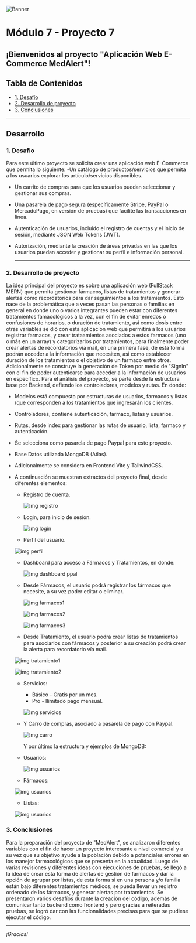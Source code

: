![Banner](./images/Banner_ppal.png)
# Módulo 7 - Proyecto 7
## ¡Bienvenidos al proyecto "Aplicación Web E-Commerce MedAlert"!

## Tabla de Contenidos
* [1. Desafío](#1-Desafío)
* [2. Desarrollo de proyecto](#2-Desarrollo-de-proyecto)
* [3. Conclusiones](#3-Conclusiones)

****
## Desarrollo

### 1. Desafio
 Para este último proyecto se solicita crear una aplicación web E-Commerce que permita lo siguiente:
 -Un catálogo de productos/servicios que permita a los usuarios explorar los artículo/servicios disponibles.
- Un carrito de compras para que los usuarios puedan seleccionar y gestionar sus compras.
- Una pasarela de pago segura (específicamente Stripe, PayPal o MercadoPago, en versión de pruebas) que facilite las transacciones en línea.
- Autenticación de usuarios, incluido el registro de cuentas y el inicio de sesión, mediante JSON Web Tokens (JWT).
- Autorización, mediante la creación de áreas privadas en las que los usuarios puedan acceder y gestionar su perfil e información personal.

  ****

### 2. Desarrollo de proyecto
 La idea principal del proyecto es sobre una aplicación web (FullStack MERN) que permita gestionar fármacos, listas de tratamientos y generar alertas como recordatorios para dar seguimientos a los tratamientos. Esto nace de la problemática que a veces pasan las personas o familias en general en donde uno o varios integrantes pueden estar con diferentes tratamientos famacológicos a la vez, con el fin de evitar enredos o confusiones de horarios, o duración de tratamiento, asi como dosis entre otras variables se dió con esta aplicación web que permitirá a los usuarios registrar farmacos, y crear trataamientos asociados a estos farmacos (uno o más en un array) y categorizarlos por tratamientos, para finalmente poder crear alertas de recordatorios via mail, en una primera fase, de esta forma podrán acceder a la información que necesiten, asi como establecer duración de los tratamientos o el objetivo de un fármaco entre otros. Adicionalmente se construye la generación de Token por medio de "SignIn" con el fin de poder autenticarse para acceder a la información de usuarios en específico.
 Para el análisis del proyecto, se parte desde la estructura base por Backend, defiendo los controladores, modelos y rutas. En donde:
  - Modelos está compuesto por estructuras de usuarios, farmacos y listas (que corresponden a los tratamientos que ingresarán los clientes.
  - Controladores, contiene autenticación, farmaco, listas y usuarios.
  - Rutas, desde index para gestionar las rutas de usuario, lista, farmaco y autenticación.
  - Se selecciona como pasarela de pago Paypal para este proyecto.
  - Base Datos utilizada MongoDB (Atlas).
  -  Adicionalmente se considera en Frontend Vite y TailwindCSS.
  - 
    A continuación se muestran extractos del proyecto final, desde diferentes elementos:
    
    - Registro de cuenta.
      
      ![img registro](./images/Registro.jpg)
      
    - Login, para inicio de sesión.
      
      ![img login](./images/Login.jpg)

    - Perfil del usuario.
    
     ![img perfil](./images/Perfil.jpg)
    
    - Dashboard para acceso a Fármacos y Tratamientos, en donde:
      
      ![img dashboard ppal](./images/Dashboard.jpg)
      
    - Desde Fármacos, el usuario podrá registrar los fármacos que necesite, a su vez poder editar o eliminar.
        
      ![img farmacos1](./images/Farmacos_1.jpg)

      ![img farmacos2](./images/Farmacos_2.jpg)
      
      ![img farmacos3](./images/Farmacos_3.jpg)

     - Desde Tratamiento, el usuario podrá crear listas de tratamientos para asociarlos con fármacos y posterior a su creación podrá crear la alerta para recordatorio vía mail.
      
      ![img tratamiento1](./images/Tratamiento1.jpg)
      
      ![img tratamiento2](./images/Tratamiento2.jpg)
            
    - Servicios:
      - Básico - Gratis por un mes.
      - Pro - Ilimitado pago mensual.
      
      ![img servicios](./images/Servcios.jpg)
      
    - Y Carro de compras, asociado a pasarela de pago con Paypal.

      ![img carro](./images/Carro.jpg)

      Y por último la estructura y ejemplos de MongoDB:

    - Usuarios:

      ![img usuarios](./images/usersmongo.jpg)

     - Fármacos:

      ![img usuarios](./images/farmacosmongo.jpg)
    
     - Listas:

      ![img usuarios](./images/listasmongo.jpg)        
      
      

  ### 3. Conclusiones
 Para la preparación del proyecto de "MedAlert", se analizaron diferentes variables con el fin de hacer un proyecto interesante a nivel comercial y a su vez que su objetivo ayude a la población debido a potenciales errores en los manejor farmacológicos que se presenta en la actualidad. Luego de varias revisiones y diferentes ideas con ejecuciones de pruebas, se llegó a la idea de crear esta forma de alertas de gestión de fármacos y dar la opción de agrupar por listas, de esta forma si en una persona y/o familia están bajo diferentes tratamientos médicos, se pueda llevar un registro ordenado de los fármacos, y generar alertas por tratamientos.
 Se presentaron varios desafíos durante la creación del código, además de comunicar tanto backend como frontend y pero gracias a reiteradas pruebas, se logró dar con las funcionalidades precisas para que se pudiese ejecutar el código.
 
  ****
*¡Gracias!*
